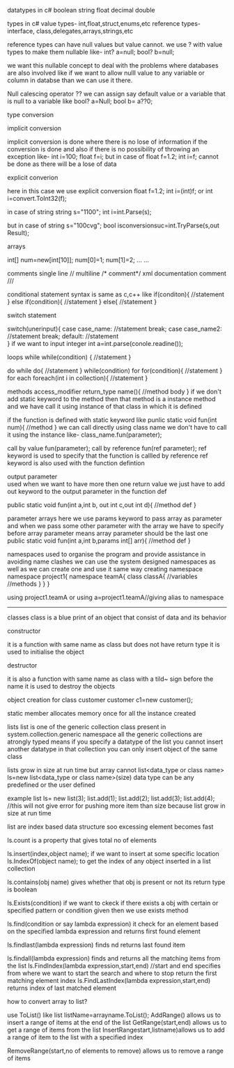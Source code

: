 datatypes in c#
boolean
string
float
decimal
double

types in c#
value types- int,float,struct,enums,etc
reference types- interface, class,delegates,arrays,strings,etc

reference types can have null values but value cannot.
we use ? with value types to make them nullable
like-
int? a=null;
bool? b=null;

we want this nullable concept to deal with the problems where databases are also involved
like
if we want to allow nulll value to any variable or column in databse than we can use it there.

Null calescing operator
??
we can assign say default value or a variable that is null to a variable like
bool? a=Null;
bool b= a??0;

type conversion

implicit conversion

implicit conversion is done where there is no lose of information if the conversion is done
and also if there is no possibility of throwing an exception
like-
int i=100;
float f=i;
but in case of
float f=1.2;
int i=f;
cannot be done as there will be a lose of data

explicit converion

here in this case we use explicit conversion
float f=1.2;
int i=(int)f;
or 
int i=convert.ToInt32(f);

in case of string
string s="1100";
int i=int.Parse(s);

but in case of
string s="100cvg";
bool isconversionsuc=int.TryParse(s,out Result);

arrays

int[] num=new[int[10]];
num[0]=1;
num[1]=2;
...
...

comments
single line //
multiline /* comment*/
xml documentation comment ///

conditional statement syntax is same as c,c++
like
if(conditon){
    //statement
}
else if(condition){
    //statement
}
else{
    //statement
}

switch statement

switch(unerinput){
    case case_name:
     //statement
      break;
    case case_name2:
      //statement
      break;
    default:
     //statement  
}
 if we want to input integer
 int a=int.parse(conole.readine());

loops
while
while(condition)
{
    //statement
}

do while
do{
    //statement 
}
while(condition)
for
for(condition){
    //statement
}
for each
foreach(int i in collection){
    //statement
}

methods
 access_modifier return_type name(){
    //method body
 } 
 if we don't add static keyword to the method then that method is a instance 
 method and we have call it using instance of that class in which it is defined

 if the function is defined with static keyword like
 punlic static void fun(int num){
    //method
 }
 we can call directly using class name we don't have to call it using the instance 
like-
class_name.fun(parameter);


call by value
fun(parameter);
call by reference
fun(ref parameter);
ref keyword is used to specify that the function is callled by reference
ref keyword is also used with the function defintion

output parameter  
used
when we want to have more then one return value 
 we just have to add out keyword to the output parameter in the function def

 public static void fun(int a,int b, out int c,out int d){
    //method def
 }

parameter arrays
here we use params keyword to pass array as parameter
and when we pass some other parameter with the array we have to specify before array
parameter means array parameter should be the last one
public static void fun(int a,int b,params int[] arr){
   //method def 
}

namespaces 
used to organise the program
and provide assistance in avoiding name clashes
we can use the system designed namespaces as well as we can create one and use it same way
creating namespace
namespace project1{
    namespace teamA{
        class classA{
            //variables
            //methods
        }
    }
}

using project1.teamA
or
using a=project1.teamA//giving alias to namespace

----------------------------------

classes
class is a blue print of an object that 
consist of data and its behavior

constructor

it is a function with same name as class
but does not have return type 
it is used to initialise the object

destructor

it is also a function with same 
name as class with a tild~ sign before the name
it is used to destroy the objects

object creation for class customer
customer c1=new customer();

static member allocates memory once for all the instance created

lists 
list is one of the generic collection class present in system.collection.generic namespace
all the generic collections are atrongly typed
means if you specify a datatype of the list you cannot insert another datatype in that collection
you can only insert object of the same class

lists grow in size at run time but array cannot
list<data_type or class name> ls=new list<data_type or class name>(size)
data type can be any predefined or the user defined

example
list<int> ls= new list<int>(3);
list.add(1);
list.add(2);
list.add(3);
list.add(4); //this will not give error for pushing more item than size because list grow in size at run time

list are index based data structure soo excessing element becomes fast

ls.count is a property that gives total no of elements

ls.insert(index,object name);
if we want to insert at some specific location
ls.IndexOf(object name);
to get the index of any object inserted in a list collection

ls.contains(obj name) gives whether that obj is present or not
its return type is boolean

ls.Exists(condition)
if we want to ckeck if there exists a obj with certain or specified pattern or condition given then we use exists method

ls.find(condition or say lambda expression)
it check for an element based on the specified lambda expression and returns first found element

ls.findlast(lambda expression)
finds nd returns last found item

ls.findall(lambda expression)
finds and returns all the matching items from the list
ls.FindIndex(lambda expression,start,end) //start and end specifies  from where we want to start the search and where to stop
return the first matching element index
ls.FindLastIndex(lambda expression,start,end)
returns index of last matched element

how to convert array to list?

use ToList() like
list<type or class name> listName=arrayname.ToList();
AddRange() allows us to insert a range of items at the end of the list
GetRange(start,end) allows us to get a range of items from the list 
InsertRangestart,listname)allows us to add a range of item to the list with a specified index

RemoveRange(start,no of elements to remove) allows us to remove a range of items










